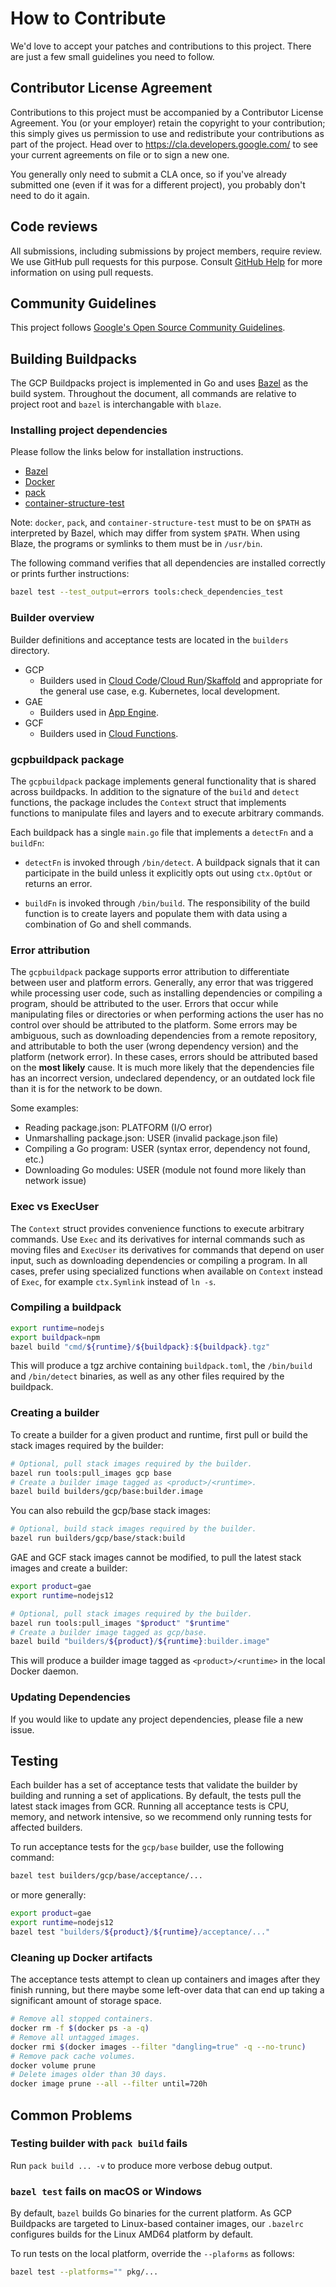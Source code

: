 # How to Contribute

We'd love to accept your patches and contributions to this project. There are
just a few small guidelines you need to follow.

## Contributor License Agreement

Contributions to this project must be accompanied by a Contributor License
Agreement. You (or your employer) retain the copyright to your contribution;
this simply gives us permission to use and redistribute your contributions as
part of the project. Head over to <https://cla.developers.google.com/> to see
your current agreements on file or to sign a new one.

You generally only need to submit a CLA once, so if you've already submitted one
(even if it was for a different project), you probably don't need to do it
again.

## Code reviews

All submissions, including submissions by project members, require review. We
use GitHub pull requests for this purpose. Consult
[GitHub Help](https://help.github.com/articles/about-pull-requests/) for more
information on using pull requests.

## Community Guidelines

This project follows
[Google's Open Source Community Guidelines](https://opensource.google/conduct/).

## Building Buildpacks

The GCP Buildpacks project is implemented in Go and uses
[Bazel](https:bazel.build/) as the build system. Throughout the document, all
commands are relative to project root and `bazel` is interchangable
with `blaze`.

### Installing project dependencies

Please follow the links below for installation instructions.

* [Bazel](https:docs.bazel.build/versions/master/install.html)
* [Docker](https:store.docker.com/search?type=edition&offering=community)
* [pack](https:buildpacks.io/docs/install-pack/)
* [container-structure-test](https:github.com/GoogleContainerTools/container-structure-test#installation)

Note: `docker`, `pack`, and `container-structure-test` must to be on `$PATH`
as interpreted by Bazel, which may differ from system `$PATH`. When using
Blaze, the programs or symlinks to them must be in `/usr/bin`.

The following command verifies that all dependencies are installed correctly
or prints further instructions:

```bash
bazel test --test_output=errors tools:check_dependencies_test
```

### Builder overview

Builder definitions and acceptance tests are located in the `builders`
directory.

* GCP
  * Builders used in [Cloud Code](https://cloud.google.com/code)/[Cloud Run](https://cloud.google.com/run)/[Skaffold](https://github.com/GoogleContainerTools/skaffold)
    and appropriate for the general use case, e.g. Kubernetes, local development.
* GAE
  * Builders used in [App Engine](https://cloud.google.com/appengine).
* GCF
  * Builders used in [Cloud Functions](https://cloud.google.com/functions).

### gcpbuildpack package

The `gcpbuildpack` package implements general functionality that is shared
across buildpacks. In addition to the signature of the `build` and `detect`
functions, the package includes the `Context` struct that implements functions
to manipulate files and layers and to execute arbitrary commands.

Each buildpack has a single `main.go` file that implements a `detectFn` and
a `buildFn`:

* `detectFn` is invoked through `/bin/detect`.
  A buildpack signals that it can participate in the build unless it explicitly
  opts out using `ctx.OptOut` or returns an error.

* `buildFn` is invoked through `/bin/build`.
  The responsibility of the build function is to create layers and populate them
  with data using a combination of Go and shell commands.

### Error attribution

The `gcpbuildpack` package supports error attribution to differentiate between
user and platform errors. Generally, any error that was triggered while
processing user code, such as installing dependencies or compiling a program,
should be attributed to the user. Errors that occur while manipulating files or
directories or when performing actions the user has no control over should be
attributed to the platform. Some errors may be ambiguous, such as downloading
dependencies from a remote repository, and attributable to both the user
(wrong dependency version) and the platform (network error). In these cases,
errors should be attributed based on the **most likely** cause. It is much
more likely that the dependencies file has an incorrect version, undeclared
dependency, or an outdated lock file than it is for the network to be down.

Some examples:
* Reading package.json: PLATFORM (I/O error)
* Unmarshalling package.json: USER (invalid package.json file)
* Compiling a Go program: USER (syntax error, dependency not found, etc.)
* Downloading Go modules: USER (module not found more likely than network issue)

### Exec vs ExecUser

The `Context` struct provides convenience functions to execute arbitrary
commands. Use `Exec` and its derivatives for internal commands such as moving
files and `ExecUser` its derivatives for commands that depend on user input,
such as downloading dependencies or compiling a program. In all cases, prefer
using specialized functions when available on `Context` instead of `Exec`, for
example `ctx.Symlink` instead of `ln -s`.

### Compiling a buildpack

```bash
export runtime=nodejs
export buildpack=npm
bazel build "cmd/${runtime}/${buildpack}:${buildpack}.tgz"
```

This will produce a tgz archive containing `buildpack.toml`, the `/bin/build`
and `/bin/detect` binaries, as well as any other files required by the
buildpack.

### Creating a builder

To create a builder for a given product and runtime, first pull or build the
stack images required by the builder:

```bash
# Optional, pull stack images required by the builder.
bazel run tools:pull_images gcp base
# Create a builder image tagged as <product>/<runtime>.
bazel build builders/gcp/base:builder.image
```

You can also rebuild the gcp/base stack images:

```bash
# Optional, build stack images required by the builder.
bazel run builders/gcp/base/stack:build
```

GAE and GCF stack images cannot be modified, to pull the latest stack images
and create a builder:

```bash
export product=gae
export runtime=nodejs12

# Optional, pull stack images required by the builder.
bazel run tools:pull_images "$product" "$runtime"
# Create a builder image tagged as gcp/base.
bazel build "builders/${product}/${runtime}:builder.image"
```

This will produce a builder image tagged as `<product>/<runtime>` in the local
Docker daemon.

### Updating Dependencies

If you would like to update any project dependencies, please file a new issue.

## Testing

Each builder has a set of acceptance tests that validate the builder by
building and running a set of applications. By default, the tests pull the
latest stack images from GCR. Running all acceptance tests is CPU, memory,
and network intensive, so we recommend only running tests for affected builders.

To run acceptance tests for the `gcp/base` builder, use the following command:

```bash
bazel test builders/gcp/base/acceptance/...
```

or more generally:

```bash
export product=gae
export runtime=nodejs12
bazel test "builders/${product}/${runtime}/acceptance/..."
```

### Cleaning up Docker artifacts

The acceptance tests attempt to clean up containers and images after they
finish running, but there maybe some left-over data that can end up taking
a significant amount of storage space.

```bash
# Remove all stopped containers.
docker rm -f $(docker ps -a -q)
# Remove all untagged images.
docker rmi $(docker images --filter "dangling=true" -q --no-trunc)
# Remove pack cache volumes.
docker volume prune
# Delete images older than 30 days.
docker image prune --all --filter until=720h
```

## Common Problems

### Testing builder with `pack build` fails

Run `pack build ... -v` to produce more verbose debug output.

### `bazel test` fails on macOS or Windows 

By default, `bazel` builds Go binaries for the current platform.  As GCP Buildpacks
are targeted to Linux-based container images, our `.bazelrc` configures builds for
the Linux AMD64 platform by default.

To run tests on the local platform, override the `--plaforms` as
follows:
```sh
bazel test --platforms="" pkg/...
```
